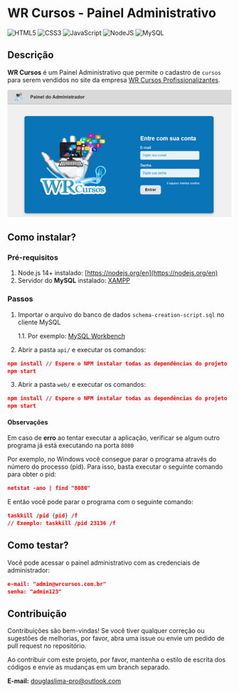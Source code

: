 # WR Cursos - Painel Administrativo

![HTML5](https://img.shields.io/badge/html5-%23E34F26.svg?style=for-the-badge&logo=html5&logoColor=white)
![CSS3](https://img.shields.io/badge/css3-%231572B6.svg?style=for-the-badge&logo=css3&logoColor=white)
![JavaScript](https://img.shields.io/badge/javascript-%23323330.svg?style=for-the-badge&logo=javascript&logoColor=%23F7DF1E)
![NodeJS](https://img.shields.io/badge/node.js-6DA55F?style=for-the-badge&logo=node.js&logoColor=white)
![MySQL](https://img.shields.io/badge/mysql-4479A1.svg?style=for-the-badge&logo=mysql&logoColor=white)

## Descrição

**WR Cursos** é um Painel Administrativo que permite o cadastro de `cursos` para serem vendidos no site da empresa [WR Cursos Profissionalizantes](https://www.instagram.com/wrcursosdf/).

![Foto da página de login](./web/public/img/homepage.png)

## Como instalar?

### Pré-requisitos
1. Node.js 14+ instalado: [https://nodejs.org/en](https://nodejs.org/en)
2. Servidor do **MySQL** instalado: [XAMPP](https://www.apachefriends.org/pt_br/index.html)

### Passos
1. Importar o arquivo do banco de dados `schema-creation-script.sql` no cliente MySQL

    1.1. Por exemplo: [MySQL Workbench](https://dev.mysql.com/downloads/workbench/)

2. Abrir a pasta `api/` e executar os comandos:
```json
npm install // Espere o NPM instalar todas as dependências do projeto
npm start
```

3. Abrir a pasta `web/` e executar os comandos:
```json
npm install // Espere o NPM instalar todas as dependências do projeto
npm start
```

#### Observações
Em caso de **erro** ao tentar executar a aplicação, verificar se algum outro programa já está executando na porta `8080`

Por exemplo, no Windows você consegue parar o programa através do número do processo (pid). Para isso, basta executar o seguinte comando para obter o pid:
```json
netstat -ano | find "8080"
```
E então você pode parar o programa com o seguinte comando: 
```json
taskkill /pid {pid} /f
// Exemplo: taskkill /pid 23136 /f
```

## Como testar?
Você pode acessar o painel administrativo com as credenciais de administrador:
```json
e-mail: "admin@wrcursos.com.br"
senha: "admin123"
```

## Contribuição
Contribuições são bem-vindas! Se você tiver qualquer correção ou sugestões de melhorias, por favor, abra uma issue ou envie um pedido de pull request no repositório.

Ao contribuir com este projeto, por favor, mantenha o estilo de escrita dos códigos e envie as mudanças em um branch separado.

**E-mail:** [douglaslima-pro@outlook.com](mailto:douglaslima-pro@outlook.com)